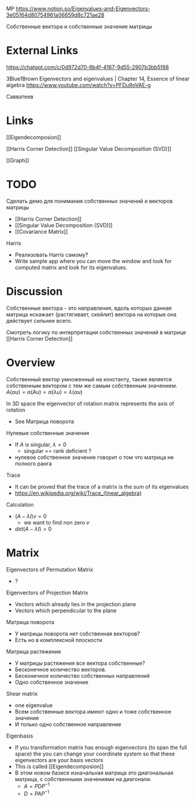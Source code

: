 
MP
https://www.notion.so/Eigenvalues-and-Eigenvectors-3e05164d80754961a06659d8c721ae28

Собственные вектора и собственные значение матрицы

# External Links

https://chatgpt.com/c/0d972d70-6b4f-4167-9d55-2907b3bb5f88

3Blue1Brown
Eigenvectors and eigenvalues | Chapter 14, Essence of linear algebra
https://www.youtube.com/watch?v=PFDu9oVAE-g

Савватеев

# Links

[[Eigendecomposion]]

[[Harris Corner Detection]]
[[Singular Value Decomposition (SVD)]]

[[Graph]]

# TODO

Сделать демо для понимания собственных значений и векторов матрицы
- [[Harris Corner Detection]]
- [[Singular Value Decomposition (SVD)]]
- [[Covariance Matrix]]

Harris
- Реализовать Harris самому?
- Write sample app where you can move the window and look for computed matrix and look for its eigenvalues.

# Discussion

Собственные вектора - это направления, вдоль которых данная матрица искажает (растягивает, скейлит) вектора на которые она действует сильнее всего.

Смотреть логику по интерпретации собственных значений в матрице [[Harris Corner Detection]]

# Overview

Собственный вектор умноженный на константу, также является собственным вектором с тем же самым собственным значением.
$A(\alpha u) = \alpha(Au) = \alpha(\lambda u) = \lambda(\alpha u)$

In 3D space the eigenvector of rotation matrix represents the axis of rotation
- See Матрица поворота

Нулевые собственные значения
- If $A$ is singular, $\lambda=0$
	- singular == rank deficient ?
- нулевое собственное значение говорит о том что матрица не полного ранга

Trace
- It can be proved that the trace of a matrix is the sum of its eigenvalues
- https://en.wikipedia.org/wiki/Trace_(linear_algebra)

Calculation
- $(A-\lambda I) v = 0$
	- we want to find non zero $v$
- $det(A-\lambda I) = 0$


# Matrix

Eigenvectors of Permutation Matrix
- ?

Eigenvectors of Projection Matrix
- Vectors which already lies in the projection plane
- Vectors which perpendicular to the plane

Матрица поворота
- У матрицы поворота нет собственная векторов?
- Есть но в комплексной плоскости

Матрица растяжения
- У матрицы растяжения все вектора собственные?
- Бесконечное количество векторов.
- Бесконечное количество собственных направлений
- Одно собственное значение

Shear matrix
- one eigenvalue
- Всем собственные вектора имеют одно и тоже собственное значение
- И только одно собственное направление

Eigenbasis
- If you transformation matrix has enough eigenvectors (to span the full space) the you can change your coordinate system so that these eigenvectors are your basis vectors
- This is called [[Eigendecomposion]]
- В этом новом базисе изначальная матрица это диагональная матрица, с собственными значениями на диагонали.
	- $A = PDP^{-1}$
	- $D = PAP^{-1}$